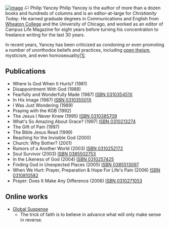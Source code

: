 [![image](images/thumb/5/5a/Yancey.jpg/150px-Yancey.jpg)](http://www.theopedia.com/File:Yancey.jpg)
[![image](data:image/png;base64,iVBORw0KGgoAAAANSUhEUgAAAA8AAAALCAAAAACFLIiAAAAAAnRSTlMA/1uRIrUAAABPSURBVAjXY/j///+5vXDwjAHIr26ZAgXZe8H8a/+hoIcw/9nevdVL9+79DuPvzQYZFPUezu8BMZLXgkExnD8HAu6hqv//n+HZVjD4DuUDAKlChD3fj6aPAAAAAElFTkSuQmCC)](http://www.theopedia.com/File:Yancey.jpg "Enlarge")
Philip Yancey
Philip Yancey is the author of more than a dozen books and hundreds
of columns and is an editor-at-large for *Christianity Today*. He
earned graduate degrees in Communications and English from
[Wheaton College](Wheaton_College "Wheaton College") and the
University of Chicago, and worked as an editor of Campus Life
Magazine for eight years before turning his concentration to
freelance writing for the last 30 years.

In recent years, Yancey has been criticized as condoning or even
promoting a number of unorthodox beliefs and practices, including
[open theism](Open_theism "Open theism"), mysticism, and even
homosexuality[[1]](http://www.whosoever.org/v8i6/yancey.shtml).

## Publications

-   Where Is God When It Hurts? (1981)
-   Disappointment With God (1988)
-   Fearfully and Wonderfully Made (1987)
    [ISBN 031035451X](http://www.theopedia.com/Special:BookSources/031035451X)
-   In His Image (1987)
    [ISBN 031035501X](http://www.theopedia.com/Special:BookSources/031035501X)
-   I Was Just Wondering (1989)
-   Praying with the KGB (1992)
-   The Jesus I Never Knew (1995)
    [ISBN 0310385709](http://www.theopedia.com/Special:BookSources/0310385709)
-   What's So Amazing About Grace? (1997)
    [ISBN 0310213274](http://www.theopedia.com/Special:BookSources/0310213274)
-   The Gift of Pain (1997)
-   The Bible Jesus Read (1999)
-   Reaching for the Invisible God (2000)
-   Church: Why Bother? (2001)
-   Rumors of a Another World (2003)
    [ISBN 0310252172](http://www.theopedia.com/Special:BookSources/0310252172)
-   Soul Survivor (2003)
    [ISBN 0385502753](http://www.theopedia.com/Special:BookSources/0385502753)
-   In the Likeness of God (2004)
    [ISBN 0310257425](http://www.theopedia.com/Special:BookSources/0310257425)
-   Finding God in Unexpected Places (2005)
    [ISBN 0385513097](http://www.theopedia.com/Special:BookSources/0385513097)
-   When We Hurt: Prayer, Preparation & Hope For Life's Pain (2006)
    [ISBN 0310810582](http://www.theopedia.com/Special:BookSources/0310810582)
-   Prayer: Does It Make Any Difference (2006)
    [ISBN 0310271053](http://www.theopedia.com/Special:BookSources/0310271053)

## Online works

-   [Global Suspense](http://www.christianitytoday.com/global/printer.html?/ct/2005/003/22.120.html)
    - The trick of faith is to believe in advance what will only make
    sense in reverse.



